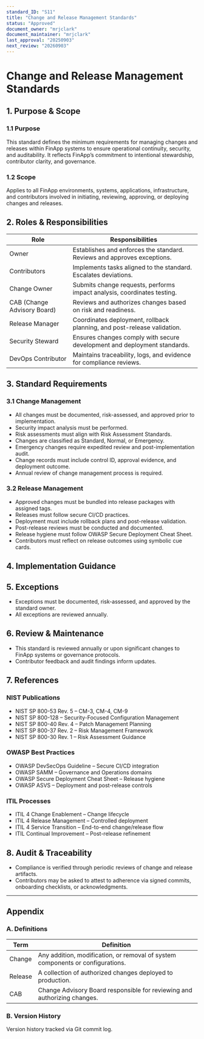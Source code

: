 ```yaml
---
standard_ID: "S11"
title: "Change and Release Management Standards"
status: "Approved"
document_owner: "mrjclark"
document_maintainer: "mrjclark"
last_approval: "20250903"
next_review: "20260903"
---
```


# Change and Release Management Standards

## 1. Purpose & Scope

### 1.1 Purpose
This standard defines the minimum requirements for managing changes and releases within FinApp systems to ensure operational continuity, security, and auditability. It reflects FinApp’s commitment to intentional stewardship, contributor clarity, and governance.

### 1.2 Scope
Applies to all FinApp environments, systems, applications, infrastructure, and contributors involved in initiating, reviewing, approving, or deploying changes and releases.

## 2. Roles & Responsibilities

| Role | Responsibilities |
|------|------------------|
| Owner | Establishes and enforces the standard. Reviews and approves exceptions. |
| Contributors | Implements tasks aligned to the standard. Escalates deviations. |
| Change Owner | Submits change requests, performs impact analysis, coordinates testing. |
| CAB (Change Advisory Board) | Reviews and authorizes changes based on risk and readiness. |
| Release Manager | Coordinates deployment, rollback planning, and post-release validation. |
| Security Steward | Ensures changes comply with secure development and deployment standards. |
| DevOps Contributor | Maintains traceability, logs, and evidence for compliance reviews. |

## 3. Standard Requirements

### 3.1 Change Management
- All changes must be documented, risk-assessed, and approved prior to implementation.
- Security impact analysis must be performed.
- Risk assessments must align with Risk Assessment Standards.
- Changes are classified as Standard, Normal, or Emergency.
- Emergency changes require expedited review and post-implementation audit.
- Change records must include control ID, approval evidence, and deployment outcome.
- Annual review of change management process is required.

### 3.2 Release Management
- Approved changes must be bundled into release packages with assigned tags.
- Releases must follow secure CI/CD practices.
- Deployment must include rollback plans and post-release validation.
- Post-release reviews must be conducted and documented.
- Release hygiene must follow OWASP Secure Deployment Cheat Sheet.
- Contributors must reflect on release outcomes using symbolic cue cards.

## 4. Implementation Guidance

## 5. Exceptions
- Exceptions must be documented, risk-assessed, and approved by the standard owner.
- All exceptions are reviewed annually.

## 6. Review & Maintenance
- This standard is reviewed annually or upon significant changes to FinApp systems or governance protocols.
- Contributor feedback and audit findings inform updates.

## 7. References

### NIST Publications
- NIST SP 800-53 Rev. 5 – CM-3, CM-4, CM-9
- NIST SP 800-128 – Security-Focused Configuration Management
- NIST SP 800-40 Rev. 4 – Patch Management Planning
- NIST SP 800-37 Rev. 2 – Risk Management Framework
- NIST SP 800-30 Rev. 1 – Risk Assessment Guidance

### OWASP Best Practices
- OWASP DevSecOps Guideline – Secure CI/CD integration
- OWASP SAMM – Governance and Operations domains
- OWASP Secure Deployment Cheat Sheet – Release hygiene
- OWASP ASVS – Deployment and post-release controls

### ITIL Processes
- ITIL 4 Change Enablement – Change lifecycle
- ITIL 4 Release Management – Controlled deployment
- ITIL 4 Service Transition – End-to-end change/release flow
- ITIL Continual Improvement – Post-release refinement

## 8. Audit & Traceability
- Compliance is verified through periodic reviews of change and release artifacts.
- Contributors may be asked to attest to adherence via signed commits, onboarding checklists, or acknowledgments.

---

## Appendix

### A. Definitions

| Term | Definition |
|------|------------|
| Change | Any addition, modification, or removal of system components or configurations. |
| Release | A collection of authorized changes deployed to production. |
| CAB | Change Advisory Board responsible for reviewing and authorizing changes. |

### B. Version History
Version history tracked via Git commit log.
